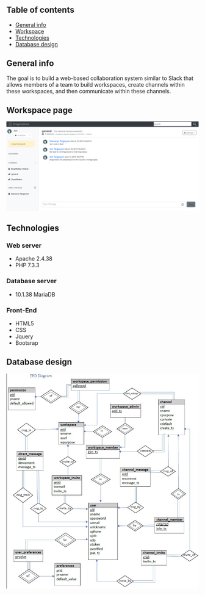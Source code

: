 ## Table of contents
* [General info](#general-info)
* [Workspace](#workspace-page)
* [Technologies](#technologies)
* [Database design](#database-design)


## General info
The goal is to build a web-based collaboration system similar to Slack that allows members of a team to build workspaces, create channels within these workspaces, and then communicate within these channels.

## Workspace page
![alt text](https://raw.githubusercontent.com/VibhaChoudhary/Snickr/master/workspace_page.png)
	
## Technologies
### Web server
* Apache 2.4.38
* PHP 7.3.3
### Database server
* 10.1.38 MariaDB
### Front-End
* HTML5 
* CSS 
* Jquery 
* Bootsrap

## Database design
![alt text](https://raw.githubusercontent.com/VibhaChoudhary/Snickr/master/ERD.jpg)

